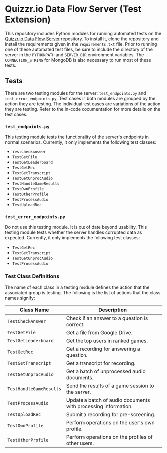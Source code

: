# Quizzr.io Data Flow Server (Test Extension)
This repository includes Python modules for running automated tests on the [Quizzr.io Data Flow Server](https://github.com/UMD-Summer-2021-ASR/quizzr-server) repository. To install it, clone the repository and install the requirements given in the `requirements.txt` file. Prior to running one of these automated test files, be sure to include the directory of the server in the `PYTHONPATH` and `SERVER_DIR` environment variables. The `CONNECTION_STRING` for MongoDB is also necessary to run most of these tests.

## Tests
There are two testing modules for the server: `test_endpoints.py` and `test_error_endpoints.py`. Test cases in both modules are grouped by the action they are testing. The individual test cases are variations of the action they are testing. Refer to the in-code documentation for more details on the test cases.

### `test_endpoints.py`
This testing module tests the functionality of the server's endpoints in normal scenarios. Currently, it only implements the following test classes:
* `TestCheckAnswer`
* `TestGetFile`
* `TestGetLeaderboard`
* `TestGetRec`
* `TestGetTranscript`
* `TestGetUnprocAudio`
* `TestHandleGameResults`
* `TestOwnProfile`
* `TestOtherProfile`
* `TestProcessAudio`
* `TestUploadRec`


### `test_error_endpoints.py`
Do not use this testing module. It is out of date beyond usability. 
This testing module tests whether the server handles corrupted data as expected. Currently, it only implements the following test classes:
* `TestGetRec`
* `TestGetTranscript`
* `TestGetUnprocAudio`
* `TestProcessAudio`

### Test Class Definitions
The name of each class in a testing module defines the action that the associated group is testing. The following is the list of actions that the class names signify:

| Class Name              | Description                                                    |
| ----------------------- | -------------------------------------------------------------- |
| `TestCheckAnswer`       | Check if an answer to a question is correct.                   |
| `TestGetFile`           | Get a file from Google Drive.                                  |
| `TestGetLeaderboard`    | Get the top users in ranked games.                             |
| `TestGetRec`            | Get a recording for answering a question.                      |
| `TestGetTranscript`     | Get a transcript for recording.                                |
| `TestGetUnprocAudio`    | Get a batch of unprocessed audio documents.                    |
| `TestHandleGameResults` | Send the results of a game session to the server.              |
| `TestProcessAudio`      | Update a batch of audio documents with processing information. |
| `TestUploadRec`         | Submit a recording for pre-screening.                          |
| `TestOwnProfile`        | Perform operations on the user's own profile.                  |
| `TestOtherProfile`      | Perform operations on the profiles of other users.             |